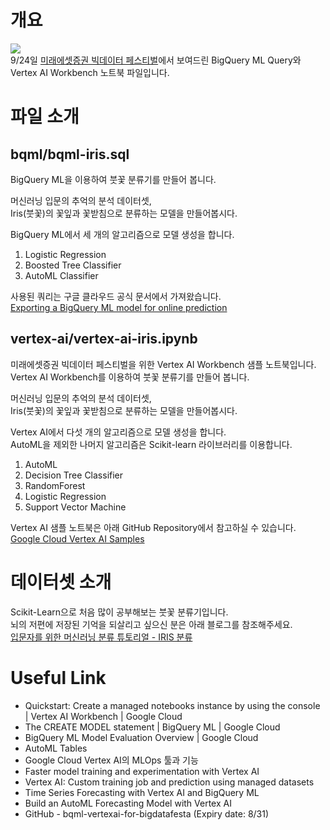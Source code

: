 # 개요
![](https://miraeasset-assets.s3.ap-northeast-2.amazonaws.com/images/bigdata/main-top.png)  
9/24일 [미래에셋증권 빅데이터 페스티벌](https://miraeassetfesta.com/bigdata)에서 보여드린 BigQuery ML Query와 Vertex AI Workbench 노트북 파일입니다.


# 파일 소개
## bqml/bqml-iris.sql
BigQuery ML을 이용하여 붓꽃 분류기를 만들어 봅니다.  
  
머신러닝 입문의 추억의 분석 데이터셋,  
Iris(붓꽃)의 꽃잎과 꽃받침으로 분류하는 모델을 만들어봅시다.  
  
BigQuery ML에서 세 개의 알고리즘으로 모델 생성을 합니다.  
  
1. Logistic Regression
2. Boosted Tree Classifier
3. AutoML Classifier
  
사용된 쿼리는 구글 클라우드 공식 문서에서 가져왔습니다.  
[Exporting a BigQuery ML model for online prediction](https://cloud.google.com/bigquery-ml/docs/export-model-tutorial#train_and_deploy_a_boosted_tree_classifier_model)


## vertex-ai/vertex-ai-iris.ipynb
미래에셋증권 빅데이터 페스티벌을 위한 Vertex AI Workbench 샘플 노트북입니다.  
Vertex AI Workbench를 이용하여 붓꽃 분류기를 만들어 봅니다.  
  
머신러닝 입문의 추억의 분석 데이터셋,  
Iris(붓꽃)의 꽃잎과 꽃받침으로 분류하는 모델을 만들어봅시다.  
  
Vertex AI에서 다섯 개의 알고리즘으로 모델 생성을 합니다.  
AutoML을 제외한 나머지 알고리즘은 Scikit-learn 라이브러리를 이용합니다.  
 
1. AutoML
2. Decision Tree Classifier
3. RandomForest
4. Logistic Regression
5. Support Vector Machine
  
Vertex AI 샘플 노트북은 아래 GitHub Repository에서 참고하실 수 있습니다.  
[Google Cloud Vertex AI Samples](https://github.com/GoogleCloudPlatform/vertex-ai-samples)


# 데이터셋 소개
Scikit-Learn으로 처음 많이 공부해보는 붓꽃 분류기입니다.  
뇌의 저편에 저장된 기억을 되살리고 싶으신 분은 아래 블로그를 참조해주세요.  
[입문자를 위한 머신러닝 분류 튜토리얼 - IRIS 분류](https://dschloe.github.io/python/python_edu/04_machinelearning/chapter_4_4_classification_iris_example/)


# Useful Link
- Quickstart: Create a managed notebooks instance by using the console | Vertex AI Workbench | Google Cloud
- The CREATE MODEL statement | BigQuery ML | Google Cloud
- BigQuery ML Model Evaluation Overview | Google Cloud
- AutoML Tables
- Google Cloud Vertex AI의 MLOps 툴과 기능
- Faster model training and experimentation with Vertex AI
- Vertex AI: Custom training job and prediction using managed datasets
- Time Series Forecasting with Vertex AI and BigQuery ML
- Build an AutoML Forecasting Model with Vertex AI
- GitHub - bqml-vertexai-for-bigdatafesta (Expiry date: 8/31)